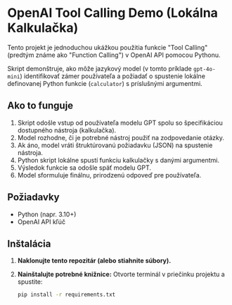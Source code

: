 # OpenAI Tool Calling Demo (Lokálna Kalkulačka)

Tento projekt je jednoduchou ukážkou použitia funkcie "Tool Calling" (predtým známe ako "Function Calling") v OpenAI API pomocou Pythonu.

Skript demonštruje, ako môže jazykový model (v tomto príklade `gpt-4o-mini`) identifikovať zámer používateľa a požiadať o spustenie lokálne definovanej Python funkcie (`calculator`) s príslušnými argumentmi.

## Ako to funguje

1. Skript odošle vstup od používateľa modelu GPT spolu so špecifikáciou dostupného nástroja (kalkulačka).
2. Model rozhodne, či je potrebné nástroj použiť na zodpovedanie otázky.
3. Ak áno, model vráti štruktúrovanú požiadavku (JSON) na spustenie nástroja.
4. Python skript lokálne spustí funkciu kalkulačky s danými argumentmi.
5. Výsledok funkcie sa odošle späť modelu GPT.
6. Model sformuluje finálnu, prirodzenú odpoveď pre používateľa.

## Požiadavky

* Python (napr. 3.10+)
* OpenAI API kľúč

## Inštalácia

1. **Naklonujte tento repozitár (alebo stiahnite súbory).**

2. **Nainštalujte potrebné knižnice:**
   Otvorte terminál v priečinku projektu a spustite:
   ```bash
   pip install -r requirements.txt
